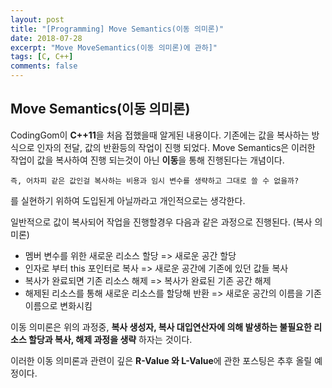 ```yaml
---
layout: post
title: "[Programming] Move Semantics(이동 의미론)"
date: 2018-07-28
excerpt: "Move MoveSemantics(이동 의미론)에 관하]"
tags: [C, C++]
comments: false
---
```


## Move Semantics(이동 의미론)

 CodingGom이 **C++11**을 처음 접했을때 알게된 내용이다. 기존에는 값을 복사하는 방식으로
인자의 전달, 값의 반환등의 작업이 진행 되었다. Move Semantics은 이러한 작업이 값을 복사하여
진행 되는것이 아닌 **이동**을 통해 진행된다는 개념이다.    

    즉, 어차피 같은 값인걸 복사하는 비용과 임시 변수를 생략하고 그대로 쓸 수 없을까?
를 실현하기 위하여 도입된게 아닐까라고 개인적으로는 생각한다.

일반적으로 값이 복사되어 작업을 진행할경우 다음과 같은 과정으로 진행된다. (복사 의미론)
+ 멤버 변수를 위한 새로운 리소스 할당 => 새로운 공간 할당
+ 인자로 부터 this 포인터로 복사 => 새로운 공간에 기존에 있던 값들 복사
+ 복사가 완료되면 기존 리소스 해제 => 복사가 완료된 기존 공간 해제
+ 해제된 리소스를 통해 새로운 리소스를 할당해 반환
  => 새로운 공간의 이름을 기존 이름으로 변화시킴

이동 의미론은 위의 과정중, **복사 생성자, 복사 대입연산자에 의해 발생하는 불필요한 리소스 할당과 복사, 해제 과정을 생략** 하자는 것이다.

이러한 이동 의미론과 관련이 깊은 **R-Value 와 L-Value**에 관한 포스팅은 추후 올릴 예정이다.
